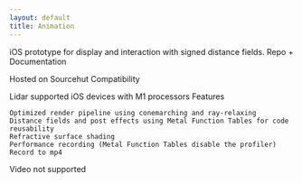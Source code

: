 ```yaml
---
layout: default
title: Animation
---
```


iOS prototype for display and interaction with signed distance fields.
Repo + Documentation

Hosted on Sourcehut
Compatibility

Lidar supported iOS devices with M1 processors
Features

    Optimized render pipeline using conemarching and ray-relaxing
    Distance fields and post effects using Metal Function Tables for code reusability
    Refractive surface shading
    Performance recording (Metal Function Tables disable the profiler)
    Record to mp4

Video not supported

